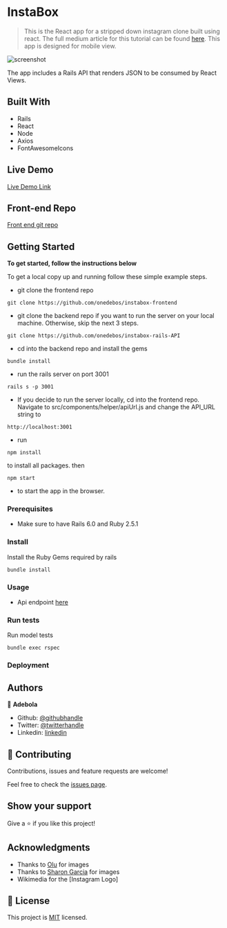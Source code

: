 # InstaBox

> This is the React app for a stripped down instagram clone built using react. The full medium article for this tutorial can be found [here](). This app is designed for mobile view.

![screenshot](./app_screenshot.png)

The app includes a Rails API that renders JSON to be consumed
by React Views.

## Built With

- Rails
- React
- Node
- Axios
- FontAwesomeIcons

## Live Demo

[Live Demo Link](https://hardcore-blackwell-67aee1.netlify.com/)

## Front-end Repo

[Front end git repo](https://github.com/onedebos/instabox-frontend)

## Getting Started

**To get started, follow the instructions below**

To get a local copy up and running follow these simple example steps.

- git clone the frontend repo

```
git clone https://github.com/onedebos/instabox-frontend
```

- git clone the backend repo if you want to run the server on your local machine. Otherwise, skip the next 3 steps.

```
git clone https://github.com/onedebos/instabox-rails-API
```

- cd into the backend repo and install the gems

```
bundle install
```

- run the rails server on port 3001

```
rails s -p 3001
```

- If you decide to run the server locally, cd into the frontend repo. Navigate to src/components/helper/apiUrl.js and change the API_URL string to

```
http://localhost:3001
```

- run

```
npm install
```

to install all packages. then

```
npm start
```

- to start the app in the browser.

### Prerequisites

- Make sure to have Rails 6.0 and Ruby 2.5.1

### Install

Install the Ruby Gems required by rails

```
bundle install
```

### Usage

- Api endpoint [here](https://instabox-api.herokuapp.com/pictures)

### Run tests

Run model tests

```
bundle exec rspec
```

### Deployment

## Authors

👤 **Adebola**

- Github: [@githubhandle](https://github.com/onedebos)
- Twitter: [@twitterhandle](https://twitter.com/debosthefirst)
- Linkedin: [linkedin](https://www.linkedin.com/in/adebola-niran/)

## 🤝 Contributing

Contributions, issues and feature requests are welcome!

Feel free to check the [issues page](issues/).

## Show your support

Give a ⭐️ if you like this project!

## Acknowledgments

- Thanks to [Olu](https://unsplash.com/@kehfam) for images
- Thanks to [Sharon Garcia](https://unsplash.com/@_sharon_garcia) for images
- Wikimedia for the [Instagram Logo]

## 📝 License

This project is [MIT](lic.url) licensed.
